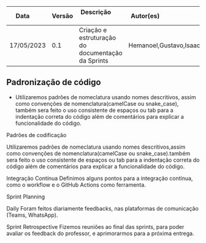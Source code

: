 | Data       | Versão | Descrição            | Autor(es)                                                   |
| ---------- | ------ | -------------------- | ------------------------------------------------------------ |
|17/05/2023 | 0.1 | Criação e estruturação do documentação da Sprints | Hemanoel,Gustavo,Isaac,Daniela,Milena |

## Padronização de código
* Utilizaremos padrões de nomeclatura usando nomes descritivos, assim como convenções de nomenclatura(camelCase ou snake_case), também sera feito o uso consistente de espaços ou tab para a indentação correta do código além de comentários para explicar a funcionalidade do código.


<!-- ## Práticas utilizadas do XP

| Práticas | Aplicação |
| ------------- |:-------------:|
| Refatoração | O Visual Studio Code será uma ferramenta utilizada para auxiliar o refatoramento de código, uma vez que essa IDE possui recursos integrados que suportam e auxiliam técnicas de refatoração |
| Projeto Simples | O Visual Studio Code será uma ferramenta que auxiliará no desenvolvimento de um código simples, uma vez que possui vários pacotes de extensões que simplificam o processo de desenvolvimento | 
| Integração Contínua |  O código irá ser frequentemente integrado (versionado) ajudando tanto na questão da transparência como no aumento da segurança do código a partir do controle de versões evitando perda do código por modificações. | 
| Testes Unitários | Adotaremos os testes unitários  a fim de garantir a qualidade do código e a sua aderência aos requisitos. |
| Posse Coletiva | A equipe passa a ser responsável por cada arquivo de código, não sendo necessário solicitar autorização para fazer alterações. |
| Padronização de código | Utilizaremos padrões de nomeclatura usando nomes descritivos, assim como convenções de nomenclatura(camelCase ou snake_case), também sera feito o uso consistente de espaços ou tab para a indentação correta do código além de comentários para explicar a funcionalidade do código. | 
| Small Releases (Pequenas versões) | Permite entregar o valor de forma incremental e interativa. |


em eu lembro dele explicando na aula, que os metodos de scrumxp que optamos na entrega 1

Desenvolveremos o projeto com o menor número possível de classes e método, passando em todos os testes e evitando duplicação de funcionalidades. -->



Padrões de codificação

Utilizaremos padrões de nomeclatura usando nomes descritivos,assim como convenções de nomenclatura(camelCase ou snake_case).também sera feito o uso consistente de espaços ou tab para a indentação correta do código além de comentários para explicar a funcionalidade do código.



Integração Contínua
Definimos alguns pontos para a integração contínua, como o workflow e o GitHub Actions como ferramenta.







Sprint Planning


Daily
Foram feitos diariamente feedbacks, nas plataformas de comunicação (Teams, WhatsApp).


Sprint Retrospective
Fizemos reuniões ao final das sprints, para poder avaliar os feedback do professor, e aprimorarmos para a próxima entrega.